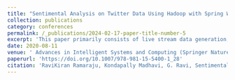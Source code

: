 ```yaml
---
title: "Sentimental Analysis on Twitter Data Using Hadoop with Spring Web MVC"
collection: publications
category: conferences
permalink: /_publications/2024-02-17-paper-title-number-5
excerpt: 'This paper primarily consists of live stream data generation, process and visualization through GUI based application for the results. The output will be visualized through Google Charts. Opinion Tweet results will be displayed in the form of pie charts.'
date: 2020-08-11
venue: ' Advances in Intelligent Systems and Computing (Springer Nature)'
paperurl: 'https://doi.org/10.1007/978-981-15-5400-1_28'
citation: 'RaviKiran Ramaraju, Kondapally Madhavi, G. Ravi, Sentimental Analysis on Twitter Data Using Hadoop with Spring Web MVC. Intelligent System Design. Advances in Intelligent Systems and Computing (Springer Nature), vol 1171. Springer, Singapore, pp. 265–273, 2020'
---
```


